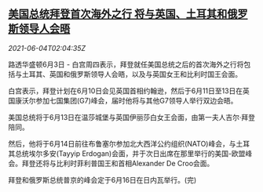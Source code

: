 <!--1622773862000-->
[美国总统拜登首次海外之行 将与英国、土耳其和俄罗斯领导人会晤](https://cn.reuters.com/article/us-biden-overseas-trip-summits-0604-idCNKCS2DG06O)
------

<div><i>2021-06-04T02:04:35Z</i></div><p>路透华盛顿6月3日 - 白宫周四表示，拜登就任美国总统之后的首次海外之行将包括与土耳其、英国和俄罗斯领导人会晤，以及与英国女王和比利时国王会面。</p><p>白宫表示，拜登计划在6月10日会见英国首相约翰逊，然后于6月11日至13日在英国康沃尔参加七国集团(G7)峰会，届时他将与其他G7领导人举行双边会晤。</p><p>美国总统将于6月13日在温莎城堡与英国伊丽莎白女王会面，由第一夫人吉尔·拜登陪同。</p><p>然后，他将于6月14日前往布鲁塞尔参加北大西洋公约组织(NATO)峰会，与土耳其总统埃尔多安(Tayyip Erdogan)会面，并于次日出席在那里举行的美国-欧盟峰会。拜登还将与比利时菲利普国王和首相Alexander De Croo会面。</p><p>拜登和俄罗斯总统普京的峰会定于6月16日在日内瓦举行。(完)</p>
